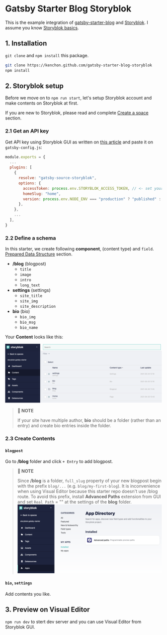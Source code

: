 # Gatsby Starter Blog Storyblok

This is the example integration of [gatsby-starter-blog](https://github.com/gatsbyjs/gatsby-starter-blog) and [Storyblok](https://www.storyblok.com/). I assume you know [Storyblok basics](https://www.storyblok.com/docs/guide/essentials/content-structures).

## 1. Installation

`git clone` and `npm install` this package.

```bash
git clone https://kenchon.github.com/gatsby-starter-blog-storyblok
npm install
```

## 2. Storyblok setup

Before we move on to `npm run start`, let's setup Storyblok account and make contents on Storyblok at first.

If you are new to Storyblok, please read and complete [Create a space](https://www.storyblok.com/docs/guide/getting-started#create-a-space) section.

### 2.1 Get an API key

Get API key using Storyblok GUI as written on [this article](https://www.storyblok.com/tp/gatsby-multilanguage-website-tutorial#connect-storyblok) and paste it on `gatsby-config.js`:

```js
module.exports = {
  ...
  plugins: [
    {
      resolve: "gatsby-source-storyblok",
      options: {
        accessToken: process.env.STORYBLOK_ACCESS_TOKEN, // <- set your own
        homeSlug: "home",
        version: process.env.NODE_ENV === "production" ? "published" : "draft",
      },
    },
    ...
  ],
}
```

### 2.2 Define a schema

In this starter, we create following **component**, (content type) and  `field`. [Prepared Data Structure](https://www.storyblok.com/docs/guide/getting-started#prepared-data-structure) section.

- **/blog** (blogpost)
  - `title`
  - `image`
  - `intro`
  - `long_text`
- **settings** (settings)
  - `site_title`
  - `site_img`
  - `site_description`
- **bio** (bio)
  - `bio_img`
  - `bio_msg`
  - `bio_name`

Your **Content** looks like this:

![](./docs/contents.png)

> **📖 NOTE**
> 
> If your site have multiple author, **bio** should be a folder (rather than an entry) and create bio entries inside the folder.

### 2.3 Create Contents

#### `blogpost`

Go to **/blog** folder and click `+ Entry` to add blogpost.

> **📖 NOTE**
>
>Since **/blog** is a folder, `full_slug` property of your new blogpost begin with the prefix `blog/...` (e.g. `blog/my-first-blog`). It is inconvenience when using Visual Editor because this starter repo doesn't use /blog route. To avoid this prefix, install **Advanced Paths** extension from GUI and set `Real Path` = "" at the settings of the **blog** folder.
![](./docs/advanced-paths.png)

#### `bio`, `settings`

Add contents you like.

## 3. Preview on Visual Editor

`npm run dev` to stert dev server and you can use Visual Editor from Storyblok GUI.
